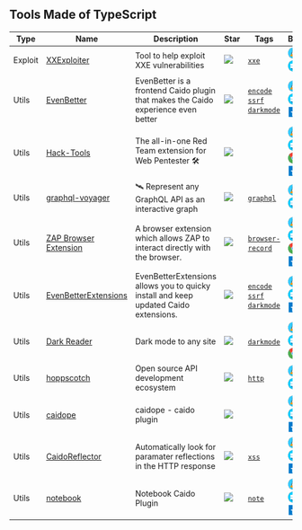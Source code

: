 
## Tools Made of TypeScript

| Type | Name | Description | Star | Tags | Badges |
| --- | --- | --- | --- | --- | --- |
|Exploit|[XXExploiter](https://github.com/luisfontes19/xxexploiter)|Tool to help exploit XXE vulnerabilities|![](https://img.shields.io/github/stars/luisfontes19/xxexploiter?label=%20)|[`xxe`](/categorize/tags/xxe.md)|![linux](/images/linux.png)![macos](/images/apple.png)![windows](/images/windows.png)[![TypeScript](/images/typescript.png)](/categorize/langs/TypeScript.md)|
|Utils|[EvenBetter](https://github.com/bebiksior/EvenBetter)|EvenBetter is a frontend Caido plugin that makes the Caido experience even better|![](https://img.shields.io/github/stars/bebiksior/EvenBetter?label=%20)|[`encode`](/categorize/tags/encode.md) [`ssrf`](/categorize/tags/ssrf.md) [`darkmode`](/categorize/tags/darkmode.md)|![linux](/images/linux.png)![macos](/images/apple.png)![windows](/images/windows.png)![caido](/images/caido.png)[![TypeScript](/images/typescript.png)](/categorize/langs/TypeScript.md)|
|Utils|[Hack-Tools](https://github.com/LasCC/Hack-Tools)|The all-in-one Red Team extension for Web Pentester 🛠|![](https://img.shields.io/github/stars/LasCC/Hack-Tools?label=%20)||![linux](/images/linux.png)![macos](/images/apple.png)![windows](/images/windows.png)![firefox](/images/firefox.png)![chrome](/images/chrome.png)![safari](/images/safari.png)[![TypeScript](/images/typescript.png)](/categorize/langs/TypeScript.md)|
|Utils|[graphql-voyager](https://github.com/APIs-guru/graphql-voyager)|🛰️ Represent any GraphQL API as an interactive graph |![](https://img.shields.io/github/stars/APIs-guru/graphql-voyager?label=%20)|[`graphql`](/categorize/tags/graphql.md)|![linux](/images/linux.png)![macos](/images/apple.png)![windows](/images/windows.png)[![TypeScript](/images/typescript.png)](/categorize/langs/TypeScript.md)|
|Utils|[ZAP Browser Extension](https://github.com/zaproxy/browser-extension/)|A browser extension which allows ZAP to interact directly with the browser.|![](https://img.shields.io/github/stars/zaproxy/browser-extension/?label=%20)|[`browser-record`](/categorize/tags/browser-record.md)|![linux](/images/linux.png)![macos](/images/apple.png)![windows](/images/windows.png)![firefox](/images/firefox.png)![chrome](/images/chrome.png)![zap](/images/zap.png)[![TypeScript](/images/typescript.png)](/categorize/langs/TypeScript.md)|
|Utils|[EvenBetterExtensions](https://github.com/bebiksior/EvenBetterExtensions)|EvenBetterExtensions allows you to quicky install and keep updated Caido extensions.|![](https://img.shields.io/github/stars/bebiksior/EvenBetterExtensions?label=%20)|[`encode`](/categorize/tags/encode.md) [`ssrf`](/categorize/tags/ssrf.md) [`darkmode`](/categorize/tags/darkmode.md)|![linux](/images/linux.png)![macos](/images/apple.png)![windows](/images/windows.png)![caido](/images/caido.png)[![TypeScript](/images/typescript.png)](/categorize/langs/TypeScript.md)|
|Utils|[Dark Reader](https://github.com/darkreader/darkreader)|Dark mode to any site|![](https://img.shields.io/github/stars/darkreader/darkreader?label=%20)|[`darkmode`](/categorize/tags/darkmode.md)|![linux](/images/linux.png)![macos](/images/apple.png)![windows](/images/windows.png)![firefox](/images/firefox.png)![chrome](/images/chrome.png)[![TypeScript](/images/typescript.png)](/categorize/langs/TypeScript.md)|
|Utils|[hoppscotch](https://github.com/hoppscotch/hoppscotch)|Open source API development ecosystem|![](https://img.shields.io/github/stars/hoppscotch/hoppscotch?label=%20)|[`http`](/categorize/tags/http.md)|![linux](/images/linux.png)![macos](/images/apple.png)![windows](/images/windows.png)[![TypeScript](/images/typescript.png)](/categorize/langs/TypeScript.md)|
|Utils|[caidope](https://github.com/skitttles-berry/caidope)|caidope - caido plugin|![](https://img.shields.io/github/stars/skitttles-berry/caidope?label=%20)||![linux](/images/linux.png)![macos](/images/apple.png)![windows](/images/windows.png)![caido](/images/caido.png)[![TypeScript](/images/typescript.png)](/categorize/langs/TypeScript.md)|
|Utils|[CaidoReflector](https://github.com/bebiksior/CaidoReflector)|Automatically look for paramater reflections in the HTTP response|![](https://img.shields.io/github/stars/bebiksior/CaidoReflector?label=%20)|[`xss`](/categorize/tags/xss.md)|![linux](/images/linux.png)![macos](/images/apple.png)![windows](/images/windows.png)![caido](/images/caido.png)[![TypeScript](/images/typescript.png)](/categorize/langs/TypeScript.md)|
|Utils|[notebook](https://github.com/caido-community/notebook)|Notebook Caido Plugin|![](https://img.shields.io/github/stars/caido-community/notebook?label=%20)|[`note`](/categorize/tags/note.md)|![linux](/images/linux.png)![macos](/images/apple.png)![windows](/images/windows.png)![caido](/images/caido.png)[![TypeScript](/images/typescript.png)](/categorize/langs/TypeScript.md)|

